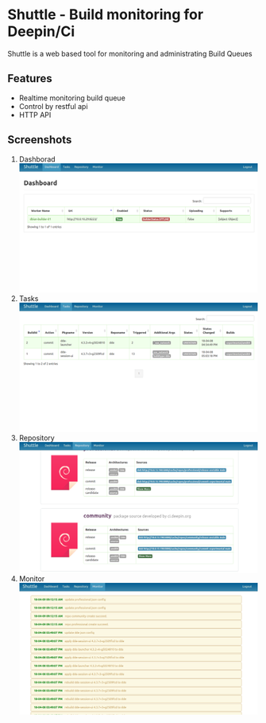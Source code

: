 Shuttle - Build monitoring for Deepin/Ci
============
Shuttle is a web based tool for monitoring and administrating Build Queues

## Features
* Realtime monitoring build queue
* Control by restful api
* HTTP API

## Screenshots
1. Dashborad
![Dashboard](/screenshots/dashboard.png)
2. Tasks
![Tasks](/screenshots/tasks.png)
3. Repository
![Repository](/screenshots/repository.png)
4. Monitor
![Monitor](/screenshots/monitor.png)
